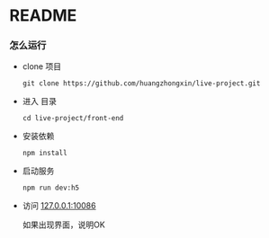# README

### 怎么运行

- clone 项目

  ```shell
  git clone https://github.com/huangzhongxin/live-project.git
  ```

- 进入 目录

  ```shell
  cd live-project/front-end
  ```

- 安装依赖

  ```shell
  npm install
  ```

- 启动服务

  ```shell
  npm run dev:h5
  ```

- 访问 [127.0.0.1:10086](http://127.0.0.1:10086)

  如果出现界面，说明OK
